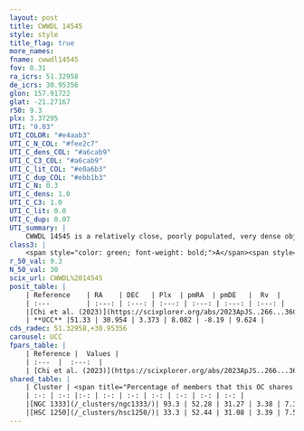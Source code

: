 ```yaml
---
layout: post
title: CWWDL 14545
style: style
title_flag: true
more_names: 
fname: cwwdl14545
fov: 0.31
ra_icrs: 51.32958
de_icrs: 30.95356
glon: 157.91722
glat: -21.27167
r50: 9.3
plx: 3.37295
UTI: "0.03"
UTI_COLOR: "#e4aab3"
UTI_C_N_COL: "#fee2c7"
UTI_C_dens_COL: "#a6cab9"
UTI_C_C3_COL: "#a6cab9"
UTI_C_lit_COL: "#e0a6b3"
UTI_C_dup_COL: "#ebb1b3"
UTI_C_N: 0.3
UTI_C_dens: 1.0
UTI_C_C3: 1.0
UTI_C_lit: 0.0
UTI_C_dup: 0.07
UTI_summary: |
    CWWDL 14545 is a relatively close, poorly populated, very dense object of very high C3 quality. It was recently reported in the literature.<br><br><span style="color: #99180f; font-weight: bold;">Warning: </span>This is very likely a duplicate object, which shares a large percentage of members with at least one previously reported entry.
class3: |
    <span style="color: green; font-weight: bold;">A</span><span style="color: green; font-weight: bold;">A</span>
r_50_val: 9.3
N_50_val: 30
scix_url: CWWDL%2014545
posit_table: |
    | Reference    | RA    | DEC   | Plx  | pmRA  | pmDE   |  Rv  |
    | :---         | :---: | :---: | :---: | :---: | :---: | :---: |
    |[Chi et al. (2023)](https://scixplorer.org/abs/2023ApJS..266...36C) | 51.386 | 30.981 | 3.383 | 8.116 | -8.206 | 49.693 |
    | **UCC** |51.33 | 30.954 | 3.373 | 8.082 | -8.19 | 9.624 | 
cds_radec: 51.32958,+30.95356
carousel: UCC
fpars_table: |
    | Reference |  Values |
    | :---  |  :---:  |
    | [Chi et al. (2023)](https://scixplorer.org/abs/2023ApJS..266...36C) | `logAge=6.0, Z=0.02` |
shared_table: |
    | Cluster | <span title="Percentage of members that this OC shares with the ones listed">%</span>   | RA   | DEC   | Plx   | pmRA  | pmDE  | Rv | UTI |
    | :-: | :-: |:-: | :-: | :-: | :-: | :-: | :-: | :-: |
    |[NGC 1333](/_clusters/ngc1333/)| 93.3 | 52.28 | 31.27 | 3.38 | 7.39 | -9.29 | 10.82 |0.75 |
    |[HSC 1250](/_clusters/hsc1250/)| 33.3 | 52.44 | 31.08 | 3.39 | 7.54 | -8.24 | 9.46 |0.0 |
---
```

